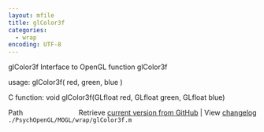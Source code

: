 ```yaml
---
layout: mfile
title: glColor3f
categories:
  - wrap
encoding: UTF-8
---
```


glColor3f  Interface to OpenGL function glColor3f

usage:  glColor3f( red, green, blue )

C function:  void glColor3f(GLfloat red, GLfloat green, GLfloat blue)


<div class="code_header" style="text-align:right;">
  <span style="float:left;">Path&nbsp;&nbsp;</span> <span class="counter">Retrieve <a href=
  "https://raw.github.com/Psychtoolbox-3/Psychtoolbox-3/beta/./PsychOpenGL/MOGL/wrap/glColor3f.m">current version from GitHub</a> | View <a href=
  "https://github.com/Psychtoolbox-3/Psychtoolbox-3/commits/beta/./PsychOpenGL/MOGL/wrap/glColor3f.m">changelog</a></span>
</div>
<div class="code">
  <code>./PsychOpenGL/MOGL/wrap/glColor3f.m</code>
</div>
